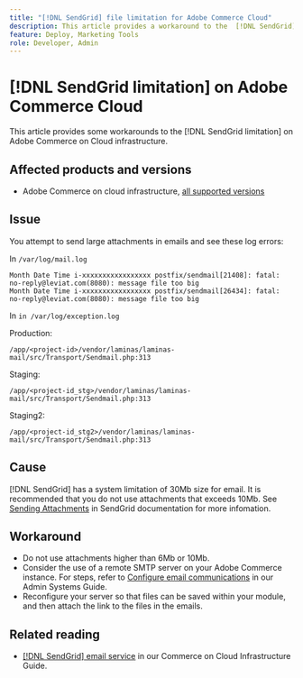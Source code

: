 ```yaml
---
title: "[!DNL SendGrid] file limitation for Adobe Commerce Cloud"
description: This article provides a workaround to the  [!DNL SendGrid] limitation in Adobe Commerce on cloud infrastructure.
feature: Deploy, Marketing Tools
role: Developer, Admin
---
```

# [!DNL SendGrid limitation] on Adobe Commerce Cloud

This article provides some workarounds to the [!DNL SendGrid limitation] on Adobe Commerce on Cloud infrastructure.

## Affected products and versions

*  Adobe Commerce on cloud infrastructure, [all supported versions](https://magento.com/sites/default/files/magento-software-lifecycle-policy.pdf)


## Issue

You attempt to send large attachments in emails and see these log errors:

In `/var/log/mail.log`

```shell
Month Date Time i-xxxxxxxxxxxxxxxxx postfix/sendmail[21408]: fatal: no-reply@leviat.com(8080): message file too big
Month Date Time i-xxxxxxxxxxxxxxxxx postfix/sendmail[26434]: fatal: no-reply@leviat.com(8080): message file too big
```

In `in /var/log/exception.log`

Production: 

`/app/<project-id>/vendor/laminas/laminas-mail/src/Transport/Sendmail.php:313`

Staging:

`/app/<project-id_stg>/vendor/laminas/laminas-mail/src/Transport/Sendmail.php:313`

Staging2:

`/app/<project-id_stg2>/vendor/laminas/laminas-mail/src/Transport/Sendmail.php:313`

## Cause

[!DNL SendGrid] has a system limitation of 30Mb size for email. It is recommended that you do not use attachments that exceeds 10Mb. See [Sending Attachments](https://docs.sendgrid.com/ui/sending-email/attachments-with-digioh) in SendGrid documentation for more infomation.

## Workaround

* Do not use attachments higher than 6Mb or 10Mb.
* Consider the use of a remote SMTP server on your Adobe Commerce instance. For steps, refer to [Configure email communications](https://experienceleague.adobe.com/docs/commerce-admin/systems/communications/email-communications.html) in our Admin Systems Guide.
* Reconfigure your server so that files can be saved within your module, and then attach the link to the files in the emails.

## Related reading

* [[!DNL SendGrid] email service](https://experienceleague.adobe.com/docs/commerce-cloud-service/user-guide/project/sendgrid.html) in our Commerce on Cloud Infrastructure Guide.
